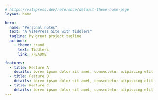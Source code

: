 ```yaml
---
# https://vitepress.dev/reference/default-theme-home-page
layout: home

hero:
  name: "Personal notes"
  text: "A VitePress Site with tiddlers"
  tagline: My great project tagline
  actions:
    - theme: brand
      text: Tiddlers
      link: /README

features:
  - title: Feature A
    details: Lorem ipsum dolor sit amet, consectetur adipiscing elit
  - title: Feature B
    details: Lorem ipsum dolor sit amet, consectetur adipiscing elit
  - title: Feature C
    details: Lorem ipsum dolor sit amet, consectetur adipiscing elit
---
```


